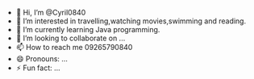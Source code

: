 - 👋 Hi, I’m @Cyril0840
- 👀 I’m interested in travelling,watching movies,swimming and reading.
- 🌱 I’m currently learning Java programming.
- 💞️ I’m looking to collaborate on ...
- 📫 How to reach me 09265790840
- 😄 Pronouns: ...
- ⚡ Fun fact: ...

<!---
Cyril0840/Cyril0840 is a ✨ special ✨ repository because its `README.md` (this file) appears on your GitHub profile.
You can click the Preview link to take a look at your changes.
--->
